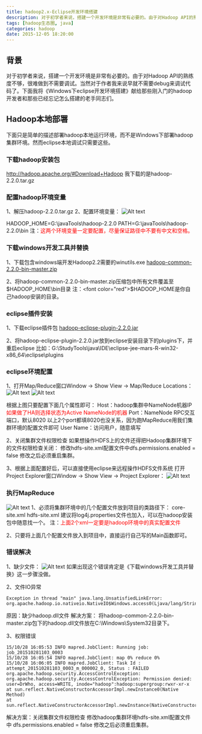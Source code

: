 ```yaml
---
title: hadoop2.x-Eclipse开发环境搭建
description: 对于初学者来说，搭建一个开发环境是非常有必要的。由于对Hadoop API的熟练度不够，很难做到不需要调试。当然对于作者我来说早就不需要debug来调试代码了。下面我将《eclipse开发环境搭建》献给那些刚入门的hadoop开发者和那些已经忘记怎么搭建的老手同志们。
tags: [hadoop生态圈, java]
categories: hadoop
date: 2015-12-05 18:20:00
---
```


## 背景

对于初学者来说，搭建一个开发环境是非常有必要的。由于对Hadoop API的熟练度不够，很难做到不需要调试。当然对于作者我来说早就不需要debug来调试代码了。下面我将《Windows下eclipse开发环境搭建》献给那些刚入门的hadoop开发者和那些已经忘记怎么搭建的老手同志们。

## Hadoop本地部署
下面只是简单的描述部署hadoop本地运行环境，而不是Windows下部署hadoop集群环境。然而eclipse本地调试只需要这些。

### 下载hadoop安装包
http://hadoop.apache.org/#Download+Hadoop
我下载的是hadoop-2.2.0.tar.gz

### 配置hadoop环境变量
1、解压hadoop-2.2.0.tar.gz
2、配置环境变量：
![Alt text](http://7xoqbc.com1.z0.glb.clouddn.com/hadoop-eclipse-hjbl.png)

HADOOP_HOME=G:\javaTools\hadoop-2.2.0
PATH=G:\javaTools\hadoop-2.2.0\bin
注：<font color="red">这两个环境变量一定要配置，尽量保证路径中不要有中文和空格。</font>

### 下载windows开发工具并替换
1、下载包含windows端开发Hadoop2.2需要的winutils.exe
[hadoop-common-2.2.0-bin-master.zip](http://7xoqbc.com1.z0.glb.clouddn.com/hadoop-common-2.2.0-bin-master.zip)

2、将hadoop-common-2.2.0-bin-master.zip压缩包中所有文件覆盖至
$HADOOP_HOME\bin目录
注：<font color="red">$HADOOP_HOME是你自己hadoop安装的目录。</font>

### eclipse插件安装
1、下载eclipse插件包
[hadoop-eclipse-plugin-2.2.0.jar](http://7xoqbc.com1.z0.glb.clouddn.com/hadoop-eclipse-plugin-2.2.0.jar)

2、将hadoop-eclipse-plugin-2.2.0.jar放到eclipse安装目录下的plugins下，并重启eclipse
比如：G:\StudyTools\java\IDE\eclipse-jee-mars-R-win32-x86_64\eclipse\plugins

### eclipse环境配置

1、打开Map/Reduce窗口Window -> Show View -> Map/Reduce Locations：
![Alt text](http://7xoqbc.com1.z0.glb.clouddn.com/hadoop-eclipse-newHadoopLocation.png)
![Alt text](http://7xoqbc.com1.z0.glb.clouddn.com/hadoop-eclipse-mrconfig.png)

根据上图只要配置下面几个属性即可：
Host：hadoop集群中NameNode机器IP
<font color="red">如果做了HA则选择状态为Active NameNode的机器</font>
Port：NameNode  RPC交互端口，默认8020
以上2个port都填8020也没关系，因为跑MapReduce用我们集群环境的配置文件即可
User Name：访问用户，随意填写

2、关闭集群文件权限检查
如果想操作HDFS上的文件还得把Hadoop集群环境下的文件权限检查关闭：
修改hdfs-site.xml配置文件中dfs.permissions.enabled = false
修改之后必须重启集群。

3、根据上面配置好后，可以直接使用eclipse来远程操作HDFS文件系统
打开Project Explorer窗口Window -> Show View -> Project Explorer：
![Alt text](http://7xoqbc.com1.z0.glb.clouddn.com/hadoop-eclipse-hdfs.png)

### 执行MapReduce
![Alt text](http://7xoqbc.com1.z0.glb.clouddn.com/hadoop-eclipse-mapreduce.png)
1、必须将集群环境中的几个配置文件放到项目的类路径下：
core-site.xml
hdfs-site.xml
建议将log4j.properties文件也加入，可以在hadoop安装包中随意找一个。
注：<font color="red">上面2个xml一定要是hadoop环境中的真实配置文件</font>

2、只要将上面几个配置文件放入到项目中，直接运行自己写的Main函数即可。

### 错误解决
1、缺少文件：
![Alt text](http://7xoqbc.com1.z0.glb.clouddn.com/hadoop-eclipse-errwinutils.png)
如果出现这个错误肯定是《下载windows开发工具并替换》这一步骤没做。

2、文件IO异常
```
Exception in thread "main" java.lang.UnsatisfiedLinkError: org.apache.hadoop.io.nativeio.NativeIO$Windows.access0(Ljava/lang/String;I)Z
```

原因：缺少hadoop.dll文件
解决方案：
将hadoop-common-2.2.0-bin-master.zip包下的hadoop.dll文件放在C:\Windows\System32目录下。

3、权限错误
```
15/10/28 16:05:53 INFO mapred.JobClient: Running job: job_201510281103_0003
15/10/28 16:05:54 INFO mapred.JobClient: map 0% reduce 0%
15/10/28 16:06:05 INFO mapred.JobClient: Task Id : attempt_201510281103_0003_m_000002_0, Status : FAILED
org.apache.hadoop.security.AccessControlException: org.apache.hadoop.security.AccessControlException: Permission denied: user=DrWho, access=WRITE, inode="hadoop":hadoop:supergroup:rwxr-xr-x 
at sun.reflect.NativeConstructorAccessorImpl.newInstance0(Native Method)
at sun.reflect.NativeConstructorAccessorImpl.newInstance(NativeConstructorAccessorImpl.java:39)
```

解决方案：关闭集群文件权限检查
修改hadoop集群环境hdfs-site.xml配置文件中
dfs.permissions.enabled = false
修改之后必须重启集群。